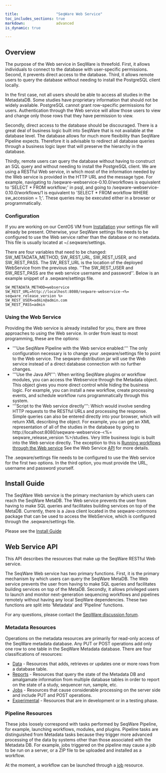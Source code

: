 ```yaml
---

title:                 "SeqWare Web Service"
toc_includes_sections: true
markdown:              advanced
is_dynamic: true

---
```



## Overview

The purpose of the Web service in SeqWare is threefold. First, it allows individuals to connect to the database with user-specific permissions. Second, it prevents direct access to the database. Third, it allows remote users to query the database without needing to install the PostgreSQL client locally. 

In the first case, not all users should be able to access all studies in the MetadataDB. Some studies have proprietary information that should not be widely available. PostgreSQL cannot grant row-specific permissions for users. Authentication through the Web service will allow those users to view and change only those rows that they have permission to view.

Secondly, direct access to the database should be discouraged. There is a great deal of business logic built into SeqWare that is not available at the database level. The database allows for much more flexibility than SeqWare Pipeline expects. Therefore it is advisable to redirect all database queries through a business logic layer that will preserve the hierarchy in the database.

Thirdly, remote users can query the database without having to construct an SQL query and without needing to install the PostgreSQL client. We are using a RESTful Web service, in which most of the information needed by the Web service is provided in the HTTP URL and the message type. For example, navigating to /seqware-webservice-0.10.0/workflows is equivalent to 'SELECT * FROM workflow;' in psql, and going to /seqware-webservice-0.10.0/workflows/1 is equivalent to 'SELECT * FROM workflow WHERE sw_accession = 1;'. These queries may be executed either in a browser or programmatically.

### Configuration ###

If you are working on our CentOS VM from [Installation](/docs/2-installation/) your settings file will already be present. Otherwise, your SeqWare settings file needs to be configured to use the Web service rather than the database or no metadata. This file is usually located at ~/.seqware/settings.

There are four variables that need to be changed: SW_METADATA_METHOD, SW_REST_URL, SW_REST_USER, and SW_REST_PASS. The SW_REST_URL is the location of the deployed WebService from the previous step. ''The SW_REST_USER and SW_REST_PASS are the web service username and password''. Below is an example snippet of a .seqware/settings file.

	SW_METADATA_METHOD=webservice
	SW_REST_URL=http://localhost:8080/seqware-webservice-<%= seqware_release_version %>
	SW_REST_USER=admin@admin.com
	SW_REST_PASS=admin

### Using the Web Service ###
 
Providing the Web service is already installed for you, there are three approaches to using the Web service. In order from least to most programming, these are the options:

* '''Use SeqWare Pipeline with the Web service enabled:''' The only configuration necessary is to change your .seqware/settings file to point to the Web service. The seqware-distribution jar will use the Web service instead of a direct database connection with no further changes.
* '''Use the Java API''': When writing SeqWare plugins or workflow modules, you can access the Webservice through the Metadata object. This object gives you more direct control while hiding the business logic. For example, you can install a new workflow, create processing events, and schedule workflow runs programmatically through this system.
* '''Script to the Web service directly''': Which would involve sending HTTP requests to the RESTful URLs and processing the response. Simple queries can also be entered directly into your browser, which will return XML describing the object. For example, you can get an XML representation of all of the studies in the database by going to http://localhost:8080/seqware-webservice-<%= seqware_release_version %>/studies. Very little business logic is built into the Web service directly. The exception to this is [Running workflows through the Web service](https://sourceforge.net/apps/mediawiki/seqware/index.php?title=Running_workflows_through_the_Web_service) See the Web Service [API](/docs/11-api/) for more details.

The .seqware/settings file needs to be configured to use the Web service for the first two options. In the third option, you must provide the URL, username and password yourself.

## Install Guide 

The SeqWare Web service is the primary mechanism by which users can reach the SeqWare MetaDB. The Web service prevents the user from having to make SQL queries and facilitates building services on top of the MetaDB. Currently, there is a Java client located in the seqware-commons package that can be used to access the WebService, which is configured through the .seqware/settings file.

Please see the [Install Guide](/docs/github_readme/4-webservice/)

## Web Service API

This API describes the resources that make up the SeqWare RESTful Web service. 

The SeqWare Web service has two primary functions. First, it is the primary mechanism by which users can query the SeqWare MetaDB. The Web service prevents the user from having to make SQL queries and facilitates building services on top of the MetaDB. Secondly, it allows privileged users to launch and monitor next-generation sequencing workflows and pipelines remotely without having any local SeqWare dependencies. These two functions are split into 'Metadata' and 'Pipeline' functions.

For any questions, please contact the [SeqWare discussion forum](mailto:seqware@googlegroups.com).

### Metadata Resources

Operations on the metadata resources are primarily for read-only access of the SeqWare metadata database. Any PUT or POST operations add only one row to one table in the SeqWare Metadata database. There are four classifications of resources:

* [Data](/docs/webservice-api/metadata/db/) - Resources that adds, retrieves or updates one or more rows from a database table.
* [Reports](/docs/webservice-api/metadata/report/) - Resources that query the state of the Metadata DB and amalgamate information from multiple database tables in order to report on the state of a study, sequencer run, sample, etc. 
* [Jobs](/docs/webservice-api/metadata/job/) - Resources that cause considerable processing on the server side and include PUT and POST operations.
* [Experimental](/docs/webservice-api/metadata/x/) - Resources that are in development or in a testing phase.  

### Pipeline Resources

These jobs loosely correspond with tasks performed by SeqWare Pipeline, for example, launching workflows, modules, and plugins. Pipeline tasks are distinguished from Metadata tasks because they trigger more advanced processing of the data by systems other than those associated with the Metadata DB. For example, jobs triggered on the pipeline may cause a job to be run on a server, or a ZIP file to be uploaded and installed as a workflow.

At the moment, a workflow can be launched through a [job](/docs/webservice-api/pipeline/job/) resource.


<!-- 

## Coming Soon ##

*This guide is a work in progress.* In the future this will include more information on the following topics.

### Admin Setup

See the [Admin Guide](/docs/3-getting-started/admin-tutorial/)

### Features

### Reporting

### Workflow Launching, Monitoring

### Data Retrieval


-->

